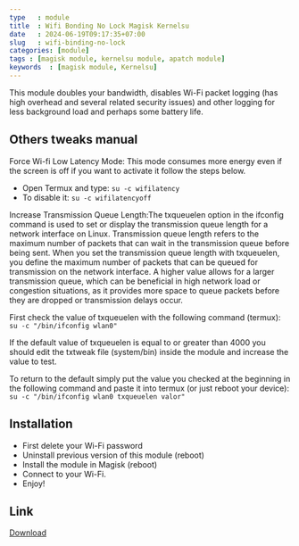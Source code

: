 ```yaml
---
type   : module
title  : Wifi Bonding No Lock Magisk Kernelsu
date   : 2024-06-19T09:17:35+07:00
slug   : wifi-binding-no-lock
categories: [module]
tags : [magisk module, kernelsu module, apatch module]
keywords  : [magisk module, Kernelsu]
---
```


This module doubles your bandwidth, disables Wi-Fi packet logging (has high overhead and several related security issues) and other logging for less background load and perhaps some battery life.


## Others tweaks manual
Force Wi-fi Low Latency Mode: This mode consumes more energy even if the screen is off if you want to activate it follow the steps below.

- Open Termux and type: ``su -c wifilatency``
- To disable it: ``su -c wifilatencyoff``

Increase Transmission Queue Length:The txqueuelen option in the ifconfig command is used to set or display the transmission queue length for a network interface on Linux. Transmission queue length refers to the maximum number of packets that can wait in the transmission queue before being sent. When you set the transmission queue length with txqueuelen, you define the maximum number of packets that can be queued for transmission on the network interface. A higher value allows for a larger transmission queue, which can be beneficial in high network load or congestion situations, as it provides more space to queue packets before they are dropped or transmission delays occur.

First check the value of txqueuelen with the following command (termux): ``su -c "/bin/ifconfig wlan0"``

If the default value of txqueuelen is equal to or greater than 4000 you should edit the txtweak file (system/bin) inside the module and increase the value to test.

To return to the default simply put the value you checked at the beginning in the following command and paste it into termux (or just reboot your device): ``su -c "/bin/ifconfig wlan0 txqueuelen valor"``

## Installation
- First delete your Wi-Fi password
- Uninstall previous version of this module (reboot)
- Install the module in Magisk (reboot)
- Connect to your Wi-Fi.
- Enjoy!


## Link
[Download](https://www.pling.com/p/2122998/)

